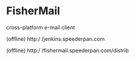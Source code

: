 # FisherMail
cross-platform e-mail client

(offline) http:/ /jenkins.speederpan.com

(offline) http:/ /fishermail.speederpan.com/distrib
